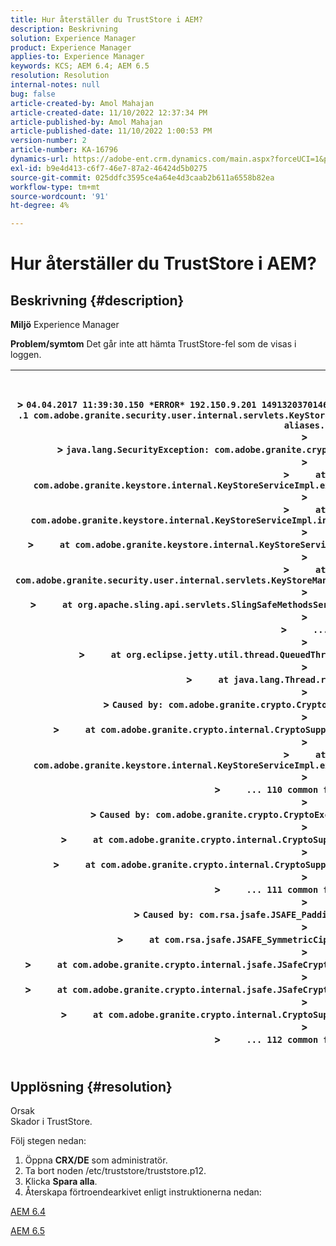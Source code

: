 ```yaml
---
title: Hur återställer du TrustStore i AEM?
description: Beskrivning
solution: Experience Manager
product: Experience Manager
applies-to: Experience Manager
keywords: KCS; AEM 6.4; AEM 6.5
resolution: Resolution
internal-notes: null
bug: false
article-created-by: Amol Mahajan
article-created-date: 11/10/2022 12:37:34 PM
article-published-by: Amol Mahajan
article-published-date: 11/10/2022 1:00:53 PM
version-number: 2
article-number: KA-16796
dynamics-url: https://adobe-ent.crm.dynamics.com/main.aspx?forceUCI=1&pagetype=entityrecord&etn=knowledgearticle&id=55d96f70-f460-ed11-9561-6045bd006268
exl-id: b9e4d413-c6f7-46e7-87a2-46424d5b0275
source-git-commit: 025ddfc3595ce4a64e4d3caab2b611a6558b82ea
workflow-type: tm+mt
source-wordcount: '91'
ht-degree: 4%

---
```


# Hur återställer du TrustStore i AEM?

## Beskrivning {#description}

<b>Miljö</b>
Experience Manager


<b>Problem/symtom</b>
Det går inte att hämta TrustStore-fel som de visas i loggen.




| <br><br>> `04.04.2017 11:39:30.150 *ERROR* 192.150.9.201 1491320370146 GET ` `/libs/granite/security/truststore` `.json HTTP` `/1` `.1 com.adobe.granite.security.user.internal.servlets.KeyStoreManagingServlet Unable to retrieve the truststore's aliases.`<br>> <br>> `java.lang.SecurityException: com.adobe.granite.crypto.CryptoException: Cannot convert byte data`<br>> <br>> `    ` `at com.adobe.granite.keystore.internal.KeyStoreServiceImpl.extractStorePassword(KeyStoreServiceImpl.java:609)`<br>> <br>> `    ` `at com.adobe.granite.keystore.internal.KeyStoreServiceImpl.internalGetTrustStore(KeyStoreServiceImpl.java:462)`<br>> <br>> `    ` `at com.adobe.granite.keystore.internal.KeyStoreServiceImpl.getTrustStore(KeyStoreServiceImpl.java:154)`<br>> <br>> `    ` `at com.adobe.granite.security.user.internal.servlets.KeyStoreManagingServlet.doGet(KeyStoreManagingServlet.java:154)`<br>> <br>> `    ` `at org.apache.sling.api.servlets.SlingSafeMethodsServlet.mayService(SlingSafeMethodsServlet.java:269)`<br>> <br>> `    ` `...`<br>> <br>> `    ` `at org.eclipse.jetty.util.thread.QueuedThreadPool$3.run(QueuedThreadPool.java:555)`<br>> <br>> `    ` `at java.lang.Thread.run(Thread.java:745)`<br>> <br>> `Caused by: com.adobe.granite.crypto.CryptoException: Cannot convert byte data`<br>> <br>> `    ` `at com.adobe.granite.crypto.internal.CryptoSupportImpl.unprotect(CryptoSupportImpl.java:160)`<br>> <br>> `    ` `at com.adobe.granite.keystore.internal.KeyStoreServiceImpl.extractStorePassword(KeyStoreServiceImpl.java:601)`<br>> <br>> `    ` `... 110 common frames omitted`<br>> <br>> `Caused by: com.adobe.granite.crypto.CryptoException: Failed decrypting cipher text`<br>> <br>> `    ` `at com.adobe.granite.crypto.internal.CryptoSupportImpl.decrypt(CryptoSupportImpl.java:96)`<br>> <br>> `    ` `at com.adobe.granite.crypto.internal.CryptoSupportImpl.unprotect(CryptoSupportImpl.java:157)`<br>> <br>> `    ` `... 111 common frames omitted`<br>> <br>> `Caused by: com.rsa.jsafe.JSAFE_PaddingException: Invalid padding.`<br>> <br>> `    ` `at com.rsa.jsafe.JSAFE_SymmetricCipher.decryptFinal(Unknown Source)`<br>> <br>> `    ` `at com.adobe.granite.crypto.internal.jsafe.JSafeCryptoSupport.getPlainText(JSafeCryptoSupport.java:325)`<br>> <br>> `    ` `at com.adobe.granite.crypto.internal.jsafe.JSafeCryptoSupport.getPlainText(JSafeCryptoSupport.java:307)`<br>> <br>> `    ` `at com.adobe.granite.crypto.internal.CryptoSupportImpl.decrypt(CryptoSupportImpl.java:94)`<br>> <br>> `    ` `... 112 common frames omitted`<br><br> |
| --- |





## Upplösning {#resolution}

Orsak<br>
Skador i TrustStore.

Följ stegen nedan:

1. Öppna <b>CRX/DE</b> som administratör.
2. Ta bort noden /etc/truststore/truststore.p12.
3. Klicka <b>Spara alla</b>.
4. Återskapa förtroendearkivet enligt instruktionerna nedan:




[AEM 6.4](https://docs.adobe.com/content/help/en/experience-manager-64/administering/security/saml-2-0-authenticationhandler.html#add-the-idp-certificate-to-the-aem-truststore)

[AEM 6.5](https://docs.adobe.com/content/help/en/experience-manager-65/administering/security/saml-2-0-authenticationhandler.html#add-the-idp-certificate-to-the-aem-truststore)
